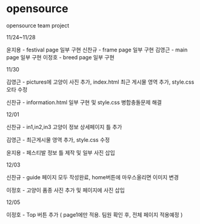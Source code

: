 # opensource

opensource team project

11/24~11/28

윤지용 - festival page 일부 구현
신찬규 - frame page 일부 구현
김영근 - main page 일부 구현
이정호 - breed page 일부 구현

11/30

김영근 - pictures에 고양이 사진 추가, index.html 최근 게시물 영역 추가, style.css 오타 수정

신찬규 - information.html 일부 구현 및 style.css 병합충돌문제 해결

12/01

신찬규 - in1,in2,in3 고양이 정보 상세페이지 틀 추가

김영근 - 최근게시물 영역 추가, style.css 수정

윤지용 - 페스티발 정보 틀 제작 및 일부 사진 삽입


12/03

신찬규 - guide 페이지 모두 작성완료, home버튼에 마우스올리면 이미지 변경

이정호 - 고양이 품종 사진 추가 및 페이지에 사진 삽입

12/05

이정호 - Top 버튼 추가 ( page1에만 적용. 팀원 확인 후, 전체 페이지 적용예정 )
